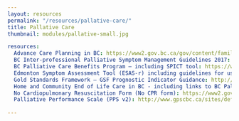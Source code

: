 ```yaml
--- 
layout: resources
permalink: "/resources/pallative-care/"
title: Pallative Care
thumbnail: modules/pallative-small.jpg

resources:
  Advance Care Planning in BC: https://www2.gov.bc.ca/gov/content/family-social-supports/seniors/health-safety/advance-care-planning
  BC Inter-professional Palliative Symptom Management Guidelines 2017: https://www.bc-cpc.ca/cpc/symptom-management-guidelines/
  BC Palliative Care Benefits Program – including SPICT tool: https://www2.gov.bc.ca/gov/content/health/practitioner-professional-resources/pharmacare/prescribers/plan-p-bc-palliative-care-benefits-program
  Edmonton Symptom Assessment Tool (ESAS-r) including guidelines for use: http://www.gpscbc.ca/sites/default/files/Edmonton%20Symptom%20Assessment%20Scale%20(ESAS-r)%20guidelines-3.pdf
  Gold Standards Framework – GSF Prognostic Indicator Guidance: http://www.goldstandardsframework.org.uk/cd-content/uploads/files/General%20Files/Prognostic%20Indicator%20Guidance%20October%202011.pdf
  Home and Community End of Life Care in BC - including links to BC Palliative Care Benefits Program, Advance Care Planning, Medical Assistance in Dying and Expected Death(No CPR form): https://www2.gov.bc.ca/gov/content/health/accessing-health-care/home-community-care/care-options-and-cost/end-of-life-care
  No Cardiopulmonary Resuscitation Form (No CPR form): https://www2.gov.bc.ca/gov/content/health/accessing-health-care/home-community-care/care-options-and-cost/end-of-life-care/expected-planned-home-deaths
  Palliative Performance Scale (PPS v2): http://www.gpscbc.ca/sites/default/files/Palliative%20Performance%20Scale%20(PPSv2)%20Feb%20'11%20REVISED%20to%20VERSION%204.pdf
  
---
```


